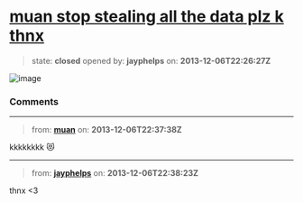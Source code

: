 # [muan stop stealing all the data plz k thnx](https://github.com/muan/github-gmail/issues/4)

> state: **closed** opened by: **jayphelps** on: **2013-12-06T22:26:27Z**

![image](https://f.cloud.github.com/assets/762949/1696487/4fa7438a-5ec5-11e3-8814-15ea26d5a039.png)


### Comments


---
> from: [**muan**](https://github.com/muan/github-gmail/issues/4#issuecomment-30035758) on: **2013-12-06T22:37:38Z**

kkkkkkkk
:heart_eyes_cat: 

---
> from: [**jayphelps**](https://github.com/muan/github-gmail/issues/4#issuecomment-30035813) on: **2013-12-06T22:38:23Z**

thnx &lt;3

